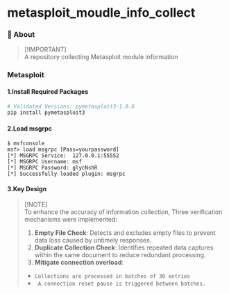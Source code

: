 # metasploit_moudle_info_collect

### 🚀 About
> [!IMPORTANT]\
> A repository collecting Metasploit module information

### Metasploit

#### 1.Install Required Packages
```bash
# Validated Versions: pymetasploit3-1.0.6
pip install pymetasploit3 
```

#### 2.Load msgrpc
```
$ msfconsole
msf> load msgrpc [Pass=yourpassword]
[*] MSGRPC Service:  127.0.0.1:55552 
[*] MSGRPC Username: msf
[*] MSGRPC Password: glycNshR
[*] Successfully loaded plugin: msgrpc
```

#### 3.Key Design
> [!NOTE]\
> To enhance the accuracy of information collection, Three verification mechanisms were implemented:
> 1. **Empty File Check**: Detects and excludes empty files to prevent data loss caused by untimely responses.
> 2. **Duplicate Collection Check**: Identifies repeated data captures within the same document to reduce redundant processing.
> 3. **Mitigate connection overload**:
>   - `Collections are processed in batches of 30 entries`
>   - ` A connection reset pause is triggered between batches.`
